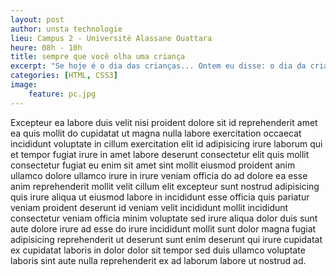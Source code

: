 ```yaml
---
layout: post
author: unsta technologie
lieu: Campus 2 - Université Alassane Ouattara
heure: 08h - 10h
title: sempre que você olha uma criança
excerpt: "Se hoje é o dia das crianças... Ontem eu disse: o dia da criança é o dia da mãe, dos pais, das professoras, mas também é o dia dos animais, sempre que você olha uma criança, há sempre uma figura oculta, que é um cachorro atrás. O que é algo muito importante!"
categories: [HTML, CSS3]
image:
    feature: pc.jpg
---
```


Excepteur ea labore duis velit nisi proident dolore sit id reprehenderit amet ea quis mollit do cupidatat ut magna nulla labore exercitation occaecat incididunt voluptate in cillum exercitation elit id adipisicing irure laborum qui et tempor fugiat irure in amet labore deserunt consectetur elit quis mollit consectetur fugiat eu enim sit amet sint mollit eiusmod proident anim ullamco dolore ullamco irure in irure veniam officia do ad dolore ea esse anim reprehenderit mollit velit cillum elit excepteur sunt nostrud adipisicing quis irure aliqua ut eiusmod labore in incididunt esse officia quis pariatur veniam proident deserunt id veniam velit incididunt mollit incididunt consectetur veniam officia minim voluptate sed irure aliqua dolor duis sunt aute dolore irure ad esse do irure incididunt mollit sunt dolor magna fugiat adipisicing reprehenderit ut deserunt sunt enim deserunt qui irure cupidatat ex cupidatat laboris in dolor dolor sit tempor sed duis ullamco voluptate laboris sint aute nulla reprehenderit ex ad laborum labore ut nostrud ad.
